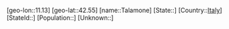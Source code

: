 ﻿---
location: [42.55,11.13]
type: City
tags:
- geo/City


SpocWebEntityId: 34737
isDeleted: false
confidential: public

---
[geo-lon::11.13]
[geo-lat::42.55]
[name::Talamone]
[State::]
[Country::[Italy](geo/Continent/Europe/Italy.md)]
[StateId::]
[Population::]
[Unknown::]

